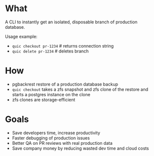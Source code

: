 # What
A CLI to instantly get an isolated, disposable branch of production database.

Usage example:
- `quic checkout pr-1234` # returns connection string
- `quic delete pr-1234` # deletes branch

# How
- pgbackrest restore of a production database backup
- `quic checkout` takes a zfs snapshot and zfs clone of the restore and starts a postgres instance on the clone
- zfs clones are storage-efficient

# Goals
- Save developers time, increase productivity
- Faster debugging of production issues
- Better QA on PR reviews with real production data
- Save company money by reducing wasted dev time and cloud costs
